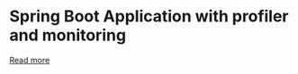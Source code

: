 # Spring Boot Application with profiler and monitoring 

[Read more](https://medium.com/@sonus21/monitoring-and-profiling-spring-boot-application-a35d7e7f9290)